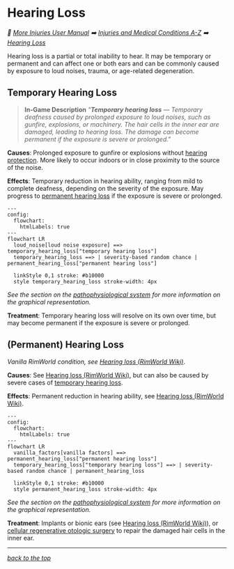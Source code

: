 
# Hearing Loss

<!-- @generate_breadcrumb_trail {"template": "_:file_folder: {0}_", "connector": " :arrow_right: "} -->
_:file_folder: [More Injuries User Manual](/docs/wiki/README.md) :arrow_right: [Injuries and Medical Conditions A-Z](/docs/wiki/injuries/README.md) :arrow_right: [Hearing Loss](/docs/wiki/injuries/hearing-loss.md)_
<!-- @end_generated_block -->

Hearing loss is a partial or total inability to hear. It may be temporary or permanent and can affect one or both ears and can be commonly caused by exposure to loud noises, trauma, or age-related degeneration.

## Temporary Hearing Loss

> **In-Game Description**
> _"**Temporary hearing loss** &mdash; Temporary deafness caused by prolonged exposure to loud noises, such as gunfire, explosions, or machinery. The hair cells in the inner ear are damaged, leading to hearing loss. The damage can become permanent if the exposure is severe or prolonged."_

**Causes**: Prolonged exposure to gunfire or explosions without [hearing protection](/docs/wiki/medical-devices.md#hearing-protection). More likely to occur indoors or in close proximity to the source of the noise.

**Effects**: Temporary reduction in hearing ability, ranging from mild to complete deafness, depending on the severity of the exposure. May progress to [permanent hearing loss](#permanent-hearing-loss) if the exposure is severe or prolonged.

```mermaid
---
config:
  flowchart:
    htmlLabels: true
---
flowchart LR
  loud_noise[loud noise exposure] ==> temporary_hearing_loss["temporary hearing loss"]
  temporary_hearing_loss ==> | severity-based random chance | permanent_hearing_loss["permanent hearing loss"]

  linkStyle 0,1 stroke: #b10000
  style temporary_hearing_loss stroke-width: 4px
```

*See the section on the [pathophysiological system](/docs/wiki/pathophysiological-system.md#pathophysiological-system) for more information on the graphical representation.*

**Treatment**: Temporary hearing loss will resolve on its own over time, but may become permanent if the exposure is severe or prolonged.

## (Permanent) Hearing Loss

_Vanilla RimWorld condition, see [Hearing loss (RimWorld Wiki)](https://rimworldwiki.com/wiki/Ailments#Hearing_loss)_.

**Causes**: See [Hearing loss (RimWorld Wiki)](https://rimworldwiki.com/wiki/Ailments#Hearing_loss), but can also be caused by severe cases of [temporary hearing loss](#temporary-hearing-loss).

**Effects**: Permanent reduction in hearing ability, see [Hearing loss (RimWorld Wiki)](https://rimworldwiki.com/wiki/Ailments#Hearing_loss).

```mermaid
---
config:
  flowchart:
    htmlLabels: true
---
flowchart LR
  vanilla_factors[vanilla factors] ==> permanent_hearing_loss["permanent hearing loss"]
  temporary_hearing_loss["temporary hearing loss"] ==> | severity-based random chance | permanent_hearing_loss

  linkStyle 0,1 stroke: #b10000
  style permanent_hearing_loss stroke-width: 4px
```

*See the section on the [pathophysiological system](/docs/wiki/pathophysiological-system.md#pathophysiological-system) for more information on the graphical representation.*

**Treatment**: Implants or bionic ears (see [Hearing loss (RimWorld Wiki)](https://rimworldwiki.com/wiki/Ailments#Hearing_loss)), or [cellular regenerative otologic surgery](/docs/wiki/surgeries.md#cellular-regenerative-otologic-surgery) to repair the damaged hair cells in the inner ear.

<!-- @generate_link_to_top {"template": "---\n_[back to the top]({1})_"} -->
---
_[back to the top](#hearing-loss)_
<!-- @end_generated_block -->
